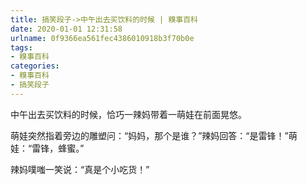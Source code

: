 ```yaml
---
title: 搞笑段子->中午出去买饮料的时候 | 糗事百科
date: 2020-01-01 12:31:58
urlname: 0f9366ea561fec4386010918b3f70b0e
tags: 
- 糗事百科
categories:
- 糗事百科
- 搞笑段子
---
```

中午出去买饮料的时候，恰巧一辣妈带着一萌娃在前面晃悠。

萌娃突然指着旁边的雕塑问：“妈妈，那个是谁？”辣妈回答：“是雷锋！”萌娃：“雷锋，蜂蜜。”

辣妈噗嗤一笑说：“真是个小吃货！”


